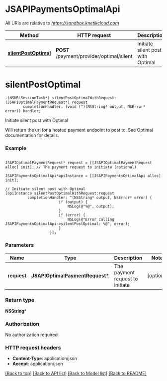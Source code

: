 # JSAPIPaymentsOptimalApi

All URIs are relative to *https://sandbox.knetikcloud.com*

Method | HTTP request | Description
------------- | ------------- | -------------
[**silentPostOptimal**](JSAPIPaymentsOptimalApi.md#silentpostoptimal) | **POST** /payment/provider/optimal/silent | Initiate silent post with Optimal


# **silentPostOptimal**
```objc
-(NSURLSessionTask*) silentPostOptimalWithRequest: (JSAPIOptimalPaymentRequest*) request
        completionHandler: (void (^)(NSString* output, NSError* error)) handler;
```

Initiate silent post with Optimal

Will return the url for a hosted payment endpoint to post to. See Optimal documentation for details.

### Example 
```objc

JSAPIOptimalPaymentRequest* request = [[JSAPIOptimalPaymentRequest alloc] init]; // The payment request to initiate (optional)

JSAPIPaymentsOptimalApi*apiInstance = [[JSAPIPaymentsOptimalApi alloc] init];

// Initiate silent post with Optimal
[apiInstance silentPostOptimalWithRequest:request
          completionHandler: ^(NSString* output, NSError* error) {
                        if (output) {
                            NSLog(@"%@", output);
                        }
                        if (error) {
                            NSLog(@"Error calling JSAPIPaymentsOptimalApi->silentPostOptimal: %@", error);
                        }
                    }];
```

### Parameters

Name | Type | Description  | Notes
------------- | ------------- | ------------- | -------------
 **request** | [**JSAPIOptimalPaymentRequest***](JSAPIOptimalPaymentRequest.md)| The payment request to initiate | [optional] 

### Return type

**NSString***

### Authorization

No authorization required

### HTTP request headers

 - **Content-Type**: application/json
 - **Accept**: application/json

[[Back to top]](#) [[Back to API list]](../README.md#documentation-for-api-endpoints) [[Back to Model list]](../README.md#documentation-for-models) [[Back to README]](../README.md)

